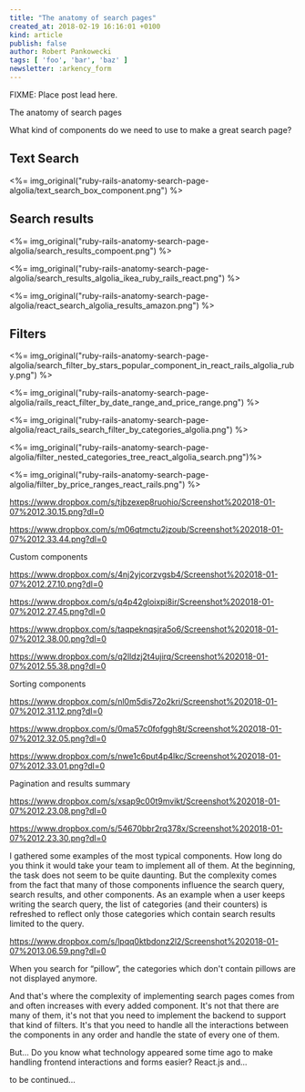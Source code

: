 ```yaml
---
title: "The anatomy of search pages"
created_at: 2018-02-19 16:16:01 +0100
kind: article
publish: false
author: Robert Pankowecki
tags: [ 'foo', 'bar', 'baz' ]
newsletter: :arkency_form
---
```


FIXME: Place post lead here.

<!-- more -->

The anatomy of search pages

What kind of components do we need to use to make a great search page?

## Text Search

<%= img_original("ruby-rails-anatomy-search-page-algolia/text_search_box_component.png") %>

## Search results

<%= img_original("ruby-rails-anatomy-search-page-algolia/search_results_compoent.png") %>

<%= img_original("ruby-rails-anatomy-search-page-algolia/search_results_algolia_ikea_ruby_rails_react.png") %>

<%= img_original("ruby-rails-anatomy-search-page-algolia/react_search_algolia_results_amazon.png") %>

## Filters

<%= img_original("ruby-rails-anatomy-search-page-algolia/search_filter_by_stars_popular_component_in_react_rails_algolia_ruby.png") %>

<%= img_original("ruby-rails-anatomy-search-page-algolia/rails_react_filter_by_date_range_and_price_range.png") %>

<%= img_original("ruby-rails-anatomy-search-page-algolia/react_rails_search_filter_by_categories_algolia.png") %>

<%= img_original("ruby-rails-anatomy-search-page-algolia/filter_nested_categories_tree_react_algolia_search.png")%>

<%= img_original("ruby-rails-anatomy-search-page-algolia/filter_by_price_ranges_react_rails.png") %>

https://www.dropbox.com/s/tjbzexep8ruohio/Screenshot%202018-01-07%2012.30.15.png?dl=0

https://www.dropbox.com/s/m06qtmctu2jzoub/Screenshot%202018-01-07%2012.33.44.png?dl=0

Custom components

https://www.dropbox.com/s/4nj2yjcorzvgsb4/Screenshot%202018-01-07%2012.27.10.png?dl=0

https://www.dropbox.com/s/q4p42gloixpi8ir/Screenshot%202018-01-07%2012.27.45.png?dl=0

https://www.dropbox.com/s/taqpeknqsjra5o6/Screenshot%202018-01-07%2012.38.00.png?dl=0

https://www.dropbox.com/s/q2lldzj2t4ujirq/Screenshot%202018-01-07%2012.55.38.png?dl=0

Sorting components

https://www.dropbox.com/s/nl0m5dis72o2kri/Screenshot%202018-01-07%2012.31.12.png?dl=0

https://www.dropbox.com/s/0ma57c0fofggh8t/Screenshot%202018-01-07%2012.32.05.png?dl=0

https://www.dropbox.com/s/nwe1c6put4p4lkc/Screenshot%202018-01-07%2012.33.01.png?dl=0

Pagination and results summary

https://www.dropbox.com/s/xsap9c00t9mvikt/Screenshot%202018-01-07%2012.23.08.png?dl=0

https://www.dropbox.com/s/54670bbr2rq378x/Screenshot%202018-01-07%2012.23.30.png?dl=0

I gathered some examples of the most typical components. How long do you think it would take your team to implement all of them. At the beginning, the task does not seem to be quite daunting. But the complexity comes from the fact that many of those components influence the search query, search results, and other components. As an example when a user keeps writing the search query, the list of categories (and their counters) is refreshed to reflect only those categories which contain search results limited to the query.

https://www.dropbox.com/s/lpqq0ktbdonz2l2/Screenshot%202018-01-07%2013.06.59.png?dl=0

When you search for “pillow”, the categories which don't contain pillows are not displayed anymore.

And that's where the complexity of implementing search pages comes from and often increases with every added component. It's not that there are many of them, it's not that you need to implement the backend to support that kind of filters. It's that you need to handle all the interactions between the components in any order and handle the state of every one of them.

But... Do you know what technology appeared some time ago to make handling frontend interactions and forms easier? React.js and...

to be continued...


